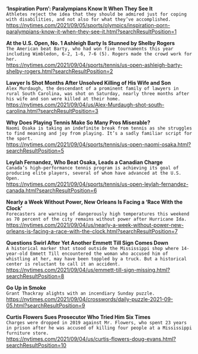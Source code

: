 **‘Inspiration Porn’: Paralympians Know It When They See It**\
`Athletes reject the idea that they should be admired just for coping with disabilities, and not also for what they’ve accomplished.`\
https://nytimes.com/2021/09/05/sports/olympics/inspiration-porn-paralympians-know-it-when-they-see-it.html?searchResultPosition=1

**At the U.S. Open, No. 1 Ashleigh Barty Is Stunned by Shelby Rogers**\
`The American beat Barty, who had won five tournaments this year including Wimbledon, 6-2, 1-6, 7-6 (5). Rogers made the crowd work for her.`\
https://nytimes.com/2021/09/04/sports/tennis/us-open-ashleigh-barty-shelby-rogers.html?searchResultPosition=2

**Lawyer Is Shot Months After Unsolved Killing of His Wife and Son**\
`Alex Murdaugh, the descendant of a prominent family of lawyers in rural South Carolina, was shot on Saturday, nearly three months after his wife and son were killed at their home.`\
https://nytimes.com/2021/09/04/us/Alex-Murdaugh-shot-south-carolina.html?searchResultPosition=3

**Why Does Playing Tennis Make So Many Pros Miserable?**\
`Naomi Osaka is taking an indefinite break from tennis as she struggles to find meaning and joy from playing. It’s a sadly familiar script for the sport.`\
https://nytimes.com/2021/09/04/sports/tennis/us-open-naomi-osaka.html?searchResultPosition=5

**Leylah Fernandez, Who Beat Osaka, Leads a Canadian Charge**\
`Canada’s high-performance tennis program is achieving its goal of producing elite players, several of whom have advanced at the U.S. Open.`\
https://nytimes.com/2021/09/04/sports/tennis/us-open-leylah-fernandez-canada.html?searchResultPosition=6

**Nearly a Week Without Power, New Orleans Is Facing a ‘Race With the Clock’**\
`Forecasters are warning of dangerously high temperatures this weekend as 70 percent of the city remains without power after Hurricane Ida.`\
https://nytimes.com/2021/09/04/us/nearly-a-week-without-power-new-orleans-is-facing-a-race-with-the-clock.html?searchResultPosition=7

**Questions Swirl After Yet Another Emmett Till Sign Comes Down**\
`A historical marker that stood outside the Mississippi shop where 14-year-old Emmett Till encountered the woman who accused him of whistling at her, may have been toppled by a truck. But a historical center is reluctant to call it an accident.`\
https://nytimes.com/2021/09/04/us/emmett-till-sign-missing.html?searchResultPosition=8

**Go Up in Smoke**\
`Grant Thackray alights with an incendiary Sunday puzzle.`\
https://nytimes.com/2021/09/04/crosswords/daily-puzzle-2021-09-05.html?searchResultPosition=9

**Curtis Flowers Sues Prosecutor Who Tried Him Six Times**\
`Charges were dropped in 2019 against Mr. Flowers, who spent 23 years in prison after he was accused of killing four people at a Mississippi furniture store.`\
https://nytimes.com/2021/09/04/us/curtis-flowers-doug-evans.html?searchResultPosition=10

